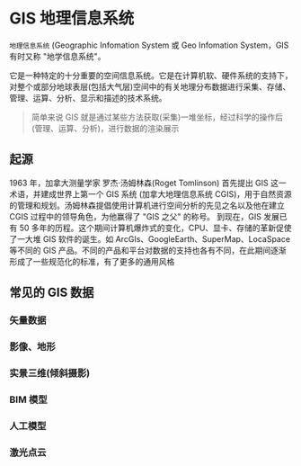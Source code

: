 # GIS 地理信息系统

`地理信息系统` (Geographic Infomation System 或 Geo Infomation System，GIS 有时又称 "地学信息系统"。

它是一种特定的十分重要的空间信息系统。它是在计算机软、硬件系统的支持下，对整个或部分地球表层(包括大气层)空间中的有关地理分布数据进行采集、存储、管理、运算、分析、显示和描述的技术系统。

> 简单来说 GIS 就是通过某些方法获取(采集)一堆坐标，经过科学的操作后(管理、运算、分析)，进行数据的渲染展示

## 起源

1963 年，加拿大测量学家 罗杰·汤姆林森(Roget Tomlinson) 首先提出 GIS 这一术语，并建成世界上第一个 GIS 系统 (加拿大地理信息系统 CGIS)，用于自然资源的管理和规划。汤姆林森提倡使用计算机进行空间分析的先见之名以及他在建立 CGIS 过程中的领导角色，为他赢得了 "GIS 之父" 的称号。
到现在，GIS 发展已有 50 多年的历程。这个期间计算机爆炸式的变化，CPU、显卡、存储的革新促使了一大堆 GIS 软件的诞生。如 ArcGIs、GoogleEarth、SuperMap、LocaSpace 等不同的 GIS 产品。不同的产品和平台对数据的支持也各有不同，在此期间逐渐形成了一些规范化的标准，有了更多的通用风格

## 常见的 GIS 数据

### 矢量数据

### 影像、地形

### 实景三维(倾斜摄影)

### BIM 模型

### 人工模型

### 激光点云
